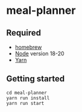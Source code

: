 # meal-planner

## Required

- [homebrew](https://brew.sh/)
- [Node](https://nodejs.org/en/download/current) version 18-20
- [Yarn](https://classic.yarnpkg.com/lang/en/docs/install/#mac-stable)

## Getting started

```
cd meal-planner
yarn run install
yarn run start
```
